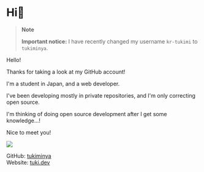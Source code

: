 # Hi👋

> **Note**
>
> **Important notice:** I have recently changed my username `kr-tukimi` to `tukiminya`.

Hello!

Thanks for taking a look at my GitHub account!

I'm a student in Japan, and a web developer.

I've been developing mostly in private repositories, and I'm only correcting open source.

I'm thinking of doing open source development after I get some knowledge...!

Nice to meet you!

<img src="https://github-readme-stats.vercel.app/api?username=tukiminya&count_private=true">

GitHub: [tukiminya](https://github.com/tukiminya)<br>
Website: [tuki.dev](https://tuki.dev)

